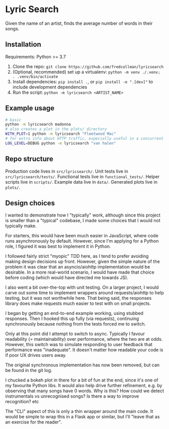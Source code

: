 # Lyric Search

Given the name of an artist, finds the average number of words in their songs.

## Installation

Requirements: Python >= 3.7

1. Clone the repo: `git clone https://github.com/fredcollman/lyricsearch`
2. (Optional, recommended) set up a virtualenv: `python -m venv ./.venv; . .venv/bin/activate`
3. Install dependencies: `pip install .`, or `pip install -e ".[dev]"` to include development dependencies
4. Run the script: `python -m lyricsearch <ARTIST_NAME>`

## Example usage

```sh
# basic
python -m lyricsearch madonna
# also creates a plot in the plots/ directory
WITH_PLOT=1 python -m lyricsearch "Fleetwood Mac"
# for extra info about HTTP traffic, especially useful in a concurrent world
LOG_LEVEL=DEBUG python -m lyricsearch "van halen"
```

## Repo structure
Production code lives in `src/lyricsearch/`.
Unit tests live in `src/lyricsearch/tests/`.
Functional tests live in `functional_tests/`.
Helper scripts live in `scripts/`.
Example data live in `data/`.
Generated plots live in `plots/`.

## Design choices
I wanted to demonstrate how I "typically" work, although since this project is smaller than a "typical" codebase, I
made some choices that I would not typically make.

For starters, this would have been much easier in JavaScript, where code runs asynchronously by default.
However, since I'm applying for a Python role, I figured it was best to implement it in Python.

I followed fairly strict "myopic" TDD here, as I tend to prefer avoiding making design decisions up front.
However, given the simple nature of the problem it was clear that an asyncio/aiohttp implementation would be desirable.
In a more real-world scenario, I would have made that choice before coding (which would have directed me towards JS).

I also went a bit over-the-top with unit testing.
On a larger project, I would carve out some time to implement wrappers around requests/aiohttp to help testing, but it
was not worthwhile here.
That being said, the responses library does make requests much easier to test with on small projects.

I began by getting an end-to-end example working, using stubbed responses.
Then I hooked this up fully (via requests), continuing synchronously because nothing from the tests forced me to switch.

Only at this point did I attempt to switch to async.
Typically I favour readability (= maintainability) over performance, where the two are at odds.
However, this switch was to simulate responding to user feedback that performance was "inadequate".
It doesn't matter how readable your code is if poor UX drives users away.

The original synchronous implementation has now been removed, but can be found in the git log.

I chucked a bokeh plot in there for a bit of fun at the end, since it's one of my favourite Python libs.
It would also help drive further refinement, e.g. by observing that many songs have 0 words.
Why is this? How could we detect instrumentals vs unrecognised songs? Is there a way to improve recognition? etc

The "CLI" aspect of this is only a thin wrapper around the main code.
It would be simple to wrap this in a Flask app or similar, but I'll "leave that as an exercise for the reader".
